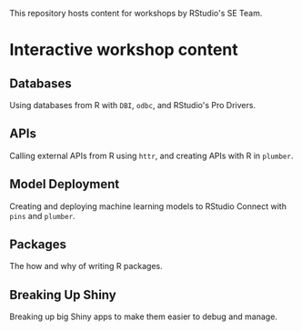 This repository hosts content for workshops by RStudio's SE Team.

# Interactive workshop content

## Databases
Using databases from R with `DBI`, `odbc`, and RStudio's Pro Drivers.

## APIs 
Calling external APIs from R using `httr`, and creating APIs with R in `plumber`.

## Model Deployment
Creating and deploying machine learning models to RStudio Connect with `pins` and `plumber`.

## Packages
The how and why of writing R packages.

## Breaking Up Shiny
Breaking up big Shiny apps to make them easier to debug and manage.
